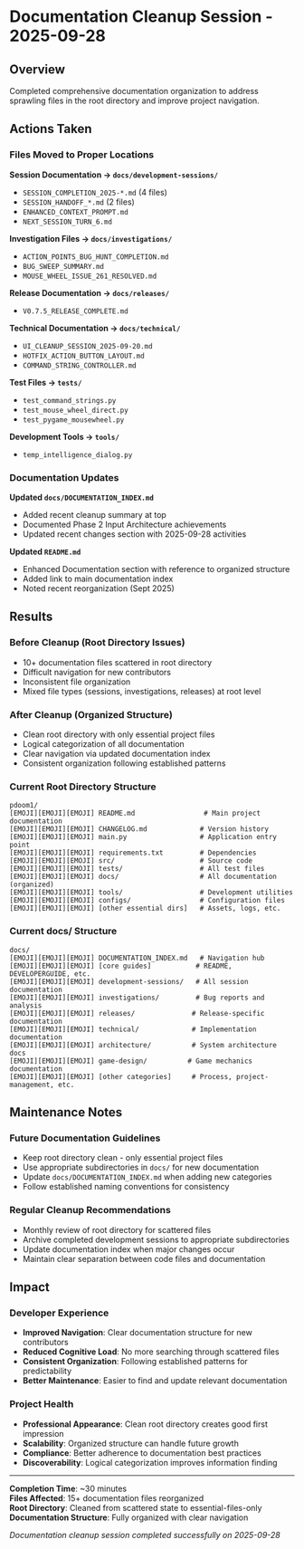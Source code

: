 # Documentation Cleanup Session - 2025-09-28

## Overview

Completed comprehensive documentation organization to address sprawling files in the root directory and improve project navigation.

## Actions Taken

### Files Moved to Proper Locations

**Session Documentation -> `docs/development-sessions/`**
- `SESSION_COMPLETION_2025-*.md` (4 files)
- `SESSION_HANDOFF_*.md` (2 files)
- `ENHANCED_CONTEXT_PROMPT.md`
- `NEXT_SESSION_TURN_6.md`

**Investigation Files -> `docs/investigations/`**
- `ACTION_POINTS_BUG_HUNT_COMPLETION.md`
- `BUG_SWEEP_SUMMARY.md`
- `MOUSE_WHEEL_ISSUE_261_RESOLVED.md`

**Release Documentation -> `docs/releases/`**
- `V0.7.5_RELEASE_COMPLETE.md`

**Technical Documentation -> `docs/technical/`**
- `UI_CLEANUP_SESSION_2025-09-20.md`
- `HOTFIX_ACTION_BUTTON_LAYOUT.md`
- `COMMAND_STRING_CONTROLLER.md`

**Test Files -> `tests/`**
- `test_command_strings.py`
- `test_mouse_wheel_direct.py`
- `test_pygame_mousewheel.py`

**Development Tools -> `tools/`**
- `temp_intelligence_dialog.py`

### Documentation Updates

**Updated `docs/DOCUMENTATION_INDEX.md`**
- Added recent cleanup summary at top
- Documented Phase 2 Input Architecture achievements
- Updated recent changes section with 2025-09-28 activities

**Updated `README.md`**
- Enhanced Documentation section with reference to organized structure
- Added link to main documentation index
- Noted recent reorganization (Sept 2025)

## Results

### Before Cleanup (Root Directory Issues)
- 10+ documentation files scattered in root directory
- Difficult navigation for new contributors
- Inconsistent file organization
- Mixed file types (sessions, investigations, releases) at root level

### After Cleanup (Organized Structure)
- Clean root directory with only essential project files
- Logical categorization of all documentation
- Clear navigation via updated documentation index
- Consistent organization following established patterns

### Current Root Directory Structure
```
pdoom1/
[EMOJI][EMOJI][EMOJI] README.md                 # Main project documentation
[EMOJI][EMOJI][EMOJI] CHANGELOG.md             # Version history
[EMOJI][EMOJI][EMOJI] main.py                  # Application entry point
[EMOJI][EMOJI][EMOJI] requirements.txt         # Dependencies
[EMOJI][EMOJI][EMOJI] src/                     # Source code
[EMOJI][EMOJI][EMOJI] tests/                   # All test files
[EMOJI][EMOJI][EMOJI] docs/                    # All documentation (organized)
[EMOJI][EMOJI][EMOJI] tools/                   # Development utilities
[EMOJI][EMOJI][EMOJI] configs/                 # Configuration files
[EMOJI][EMOJI][EMOJI] [other essential dirs]   # Assets, logs, etc.
```

### Current docs/ Structure
```
docs/
[EMOJI][EMOJI][EMOJI] DOCUMENTATION_INDEX.md   # Navigation hub
[EMOJI][EMOJI][EMOJI] [core guides]           # README, DEVELOPERGUIDE, etc.
[EMOJI][EMOJI][EMOJI] development-sessions/   # All session documentation
[EMOJI][EMOJI][EMOJI] investigations/         # Bug reports and analysis
[EMOJI][EMOJI][EMOJI] releases/              # Release-specific documentation
[EMOJI][EMOJI][EMOJI] technical/             # Implementation documentation
[EMOJI][EMOJI][EMOJI] architecture/          # System architecture docs
[EMOJI][EMOJI][EMOJI] game-design/          # Game mechanics documentation
[EMOJI][EMOJI][EMOJI] [other categories]     # Process, project-management, etc.
```

## Maintenance Notes

### Future Documentation Guidelines
- Keep root directory clean - only essential project files
- Use appropriate subdirectories in `docs/` for new documentation
- Update `docs/DOCUMENTATION_INDEX.md` when adding new categories
- Follow established naming conventions for consistency

### Regular Cleanup Recommendations
- Monthly review of root directory for scattered files
- Archive completed development sessions to appropriate subdirectories
- Update documentation index when major changes occur
- Maintain clear separation between code files and documentation

## Impact

### Developer Experience
- **Improved Navigation**: Clear documentation structure for new contributors
- **Reduced Cognitive Load**: No more searching through scattered files
- **Consistent Organization**: Following established patterns for predictability
- **Better Maintenance**: Easier to find and update relevant documentation

### Project Health
- **Professional Appearance**: Clean root directory creates good first impression
- **Scalability**: Organized structure can handle future growth
- **Compliance**: Better adherence to documentation best practices
- **Discoverability**: Logical categorization improves information finding

---

**Completion Time**: ~30 minutes  
**Files Affected**: 15+ documentation files reorganized  
**Root Directory**: Cleaned from scattered state to essential-files-only  
**Documentation Structure**: Fully organized with clear navigation  

*Documentation cleanup session completed successfully on 2025-09-28*